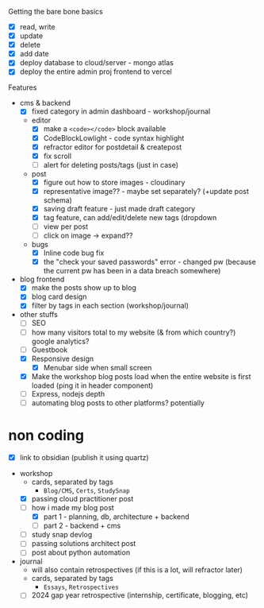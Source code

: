 Getting the bare bone basics
- [x] read, write
- [x] update
- [x] delete
- [x] add date
- [x] deploy database to cloud/server - mongo atlas
- [x] deploy the entire admin proj frontend to vercel

Features
- cms & backend
	- [x] fixed category in admin dashboard - workshop/journal
	- editor
		- [x] make a `<code></code>` block available
		- [x] CodeBlockLowlight - code syntax highlight
		- [x] refractor editor for postdetail & createpost
		- [x] fix scroll
		- [ ] alert for deleting posts/tags (just in case)
	- post
		- [x] figure out how to store images - cloudinary
		- [x] representative image?? - maybe set separately? (+update post schema)
		- [x] saving draft feature - just made draft category
		- [x] tag feature, can add/edit/delete new tags (dropdown
		- [ ] view per post
		- [ ] click on image -> expand??
	- bugs
		- [x] Inline code bug fix
		- [x] the "check your saved passwords" error - changed pw (because the current pw has been in a data breach somewhere)
- blog frontend
	- [x] make the posts show up to blog
	- [x] blog card design
	- [x] filter by tags in each section (workshop/journal)
- other stuffs
	- [ ] SEO
	- [ ] how many visitors total to my website (& from which country?) google analytics?
	- [ ] Guestbook
	- [x] Responsive design
		- [x] Menubar side when small screen
	- [x] Make the workshop blog posts load when the entire website is first loaded (ping it in header component)
	- [ ] Express, nodejs depth
	- [ ] automating blog posts to other platforms? potentially

# non coding
- [x] link to obsidian (publish it using quartz)
- workshop
	- cards, separated by tags
		- `Blog/CMS`, `Certs`, `StudySnap`
	- [x] passing cloud practitioner post
	- [ ] how i made my blog post
		- [x] part 1 - planning, db, architecture + backend
		- [ ] part 2 - backend + cms
	- [ ] study snap devlog
	- [ ] passing solutions architect post
	- [ ] post about python automation
- journal
	- will also contain retrospectives (if this is a lot, will refractor later)
	- cards, separated by tags
		- `Essays`, `Retrospectives`
	- [ ] 2024 gap year retrospective (internship, certificate, blogging, etc)
